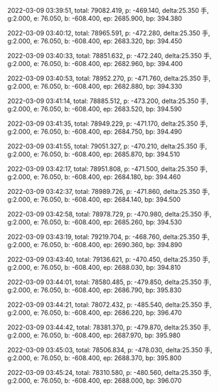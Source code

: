 2022-03-09 03:39:51, total: 79082.419, p: -469.140, delta:25.350 手, g:2.000, e: 76.050, b: -608.400, ep: 2685.900, bp: 394.380

2022-03-09 03:40:12, total: 78965.591, p: -472.280, delta:25.350 手, g:2.000, e: 76.050, b: -608.400, ep: 2683.320, bp: 394.450

2022-03-09 03:40:33, total: 78851.632, p: -472.240, delta:25.350 手, g:2.000, e: 76.050, b: -608.400, ep: 2682.960, bp: 394.400

2022-03-09 03:40:53, total: 78952.270, p: -471.760, delta:25.350 手, g:2.000, e: 76.050, b: -608.400, ep: 2682.880, bp: 394.330

2022-03-09 03:41:14, total: 78885.512, p: -473.200, delta:25.350 手, g:2.000, e: 76.050, b: -608.400, ep: 2683.520, bp: 394.590

2022-03-09 03:41:35, total: 78949.229, p: -471.170, delta:25.350 手, g:2.000, e: 76.050, b: -608.400, ep: 2684.750, bp: 394.490

2022-03-09 03:41:55, total: 79051.327, p: -470.210, delta:25.350 手, g:2.000, e: 76.050, b: -608.400, ep: 2685.870, bp: 394.510

2022-03-09 03:42:17, total: 78951.808, p: -471.500, delta:25.350 手, g:2.000, e: 76.050, b: -608.400, ep: 2684.180, bp: 394.460

2022-03-09 03:42:37, total: 78989.726, p: -471.860, delta:25.350 手, g:2.000, e: 76.050, b: -608.400, ep: 2684.140, bp: 394.500

2022-03-09 03:42:58, total: 78978.729, p: -470.980, delta:25.350 手, g:2.000, e: 76.050, b: -608.400, ep: 2685.260, bp: 394.530

2022-03-09 03:43:19, total: 79219.704, p: -468.760, delta:25.350 手, g:2.000, e: 76.050, b: -608.400, ep: 2690.360, bp: 394.890

2022-03-09 03:43:40, total: 79136.621, p: -470.450, delta:25.350 手, g:2.000, e: 76.050, b: -608.400, ep: 2688.030, bp: 394.810

2022-03-09 03:44:01, total: 78580.485, p: -479.850, delta:25.350 手, g:2.000, e: 76.050, b: -608.400, ep: 2686.790, bp: 395.830

2022-03-09 03:44:21, total: 78072.432, p: -485.540, delta:25.350 手, g:2.000, e: 76.050, b: -608.400, ep: 2686.220, bp: 396.470

2022-03-09 03:44:42, total: 78381.370, p: -479.870, delta:25.350 手, g:2.000, e: 76.050, b: -608.400, ep: 2687.970, bp: 395.980

2022-03-09 03:45:03, total: 78506.834, p: -478.030, delta:25.350 手, g:2.000, e: 76.050, b: -608.400, ep: 2688.370, bp: 395.800

2022-03-09 03:45:24, total: 78310.580, p: -480.560, delta:25.350 手, g:2.000, e: 76.050, b: -608.400, ep: 2688.000, bp: 396.070